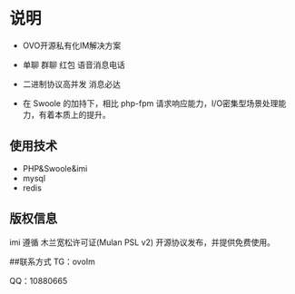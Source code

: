 # 说明

* OVO开源私有化IM解决方案

* 单聊 群聊 红包 语音消息电话
  
* 二进制协议高并发 消息必达

* 在 Swoole 的加持下，相比 php-fpm 请求响应能力，I/O密集型场景处理能力，有着本质上的提升。

## 使用技术
* PHP&Swoole&imi
* mysql
* redis

## 版权信息

imi 遵循 木兰宽松许可证(Mulan PSL v2) 开源协议发布，并提供免费使用。

##联系方式
TG：ovoIm

QQ：10880665
